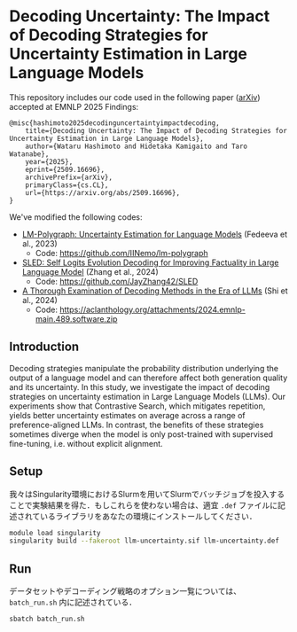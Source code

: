 # Decoding Uncertainty: The Impact of Decoding Strategies for Uncertainty Estimation in Large Language Models

This repository includes our code used in the following paper ([arXiv](https://arxiv.org/abs/2509.16696)) accepted at EMNLP 2025 Findings:

```
@misc{hashimoto2025decodinguncertaintyimpactdecoding,
    title={Decoding Uncertainty: The Impact of Decoding Strategies for Uncertainty Estimation in Large Language Models}, 
    author={Wataru Hashimoto and Hidetaka Kamigaito and Taro Watanabe},
    year={2025},
    eprint={2509.16696},
    archivePrefix={arXiv},
    primaryClass={cs.CL},
    url={https://arxiv.org/abs/2509.16696}, 
}
```

We've modified the following codes: 
- [LM-Polygraph: Uncertainty Estimation for Language Models](https://aclanthology.org/2023.emnlp-demo.41/) (Fedeeva et al., 2023)
  - Code: https://github.com/IINemo/lm-polygraph 
- [SLED: Self Logits Evolution Decoding for Improving Factuality in Large Language Model](https://openreview.net/forum?id=t7wvJstsiV) (Zhang et al., 2024)
  - Code: https://github.com/JayZhang42/SLED
- [A Thorough Examination of Decoding Methods in the Era of LLMs](https://aclanthology.org/2024.emnlp-main.489/) (Shi et al., 2024)
  - Code: https://aclanthology.org/attachments/2024.emnlp-main.489.software.zip 

## Introduction

Decoding strategies manipulate the probability distribution underlying the output of a language model and can therefore affect both generation quality and its uncertainty. In this study, we investigate the impact of decoding strategies on uncertainty estimation in Large Language Models (LLMs). Our experiments show that Contrastive Search, which mitigates repetition, yields better uncertainty estimates on average across a range of preference-aligned LLMs. In contrast, the benefits of these strategies sometimes diverge when the model is only post-trained with supervised fine-tuning, i.e. without explicit alignment.


## Setup

我々はSingularity環境におけるSlurmを用いてSlurmでバッチジョブを投入することで実験結果を得た．もしこれらを使わない場合は、適宜 `.def` ファイルに記述されているライブラリをあなたの環境にインストールしてください．

```bash
module load singularity
singularity build --fakeroot llm-uncertainty.sif llm-uncertainty.def
```


## Run

データセットやデコーディング戦略のオプション一覧については、`batch_run.sh` 内に記述されている．


```bash
sbatch batch_run.sh
```

